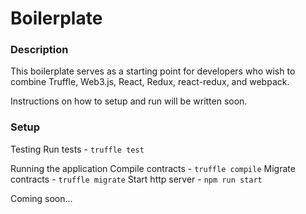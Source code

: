 # Boilerplate

### Description

This boilerplate serves as a starting point for developers who wish to combine Truffle, Web3.js, React, Redux, react-redux, and webpack.

Instructions on how to setup and run will be written soon.

### Setup

Testing
Run tests - `truffle test`

Running the application
Compile contracts - `truffle compile`
Migrate contracts - `truffle migrate`
Start http server - `npm run start`

Coming soon...
